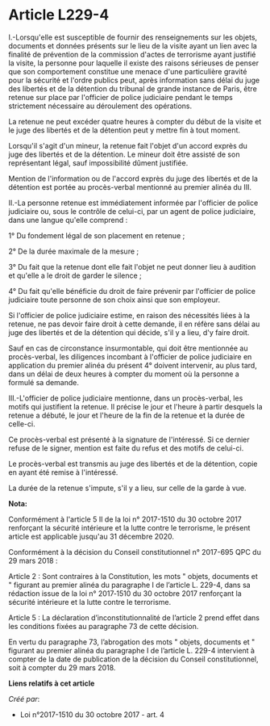 # Article L229-4

I.-Lorsqu'elle est susceptible de fournir des renseignements sur les objets, documents et données présents sur le lieu de la
visite ayant un lien avec la finalité de prévention de la commission d'actes de terrorisme ayant justifié la visite, la
personne pour laquelle il existe des raisons sérieuses de penser que son comportement constitue une menace d'une particulière
gravité pour la sécurité et l'ordre publics peut, après information sans délai du juge des libertés et de la détention du
tribunal de grande instance de Paris, être retenue sur place par l'officier de police judiciaire pendant le temps strictement
nécessaire au déroulement des opérations.

La retenue ne peut excéder quatre heures à compter du début de la visite et le juge des libertés et de la détention peut y
mettre fin à tout moment.

Lorsqu'il s'agit d'un mineur, la retenue fait l'objet d'un accord exprès du juge des libertés et de la détention. Le mineur
doit être assisté de son représentant légal, sauf impossibilité dûment justifiée.

Mention de l'information ou de l'accord exprès du juge des libertés et de la détention est portée au procès-verbal mentionné
au premier alinéa du III.

II.-La personne retenue est immédiatement informée par l'officier de police judiciaire ou, sous le contrôle de celui-ci, par
un agent de police judiciaire, dans une langue qu'elle comprend :

1° Du fondement légal de son placement en retenue ;

2° De la durée maximale de la mesure ;

3° Du fait que la retenue dont elle fait l'objet ne peut donner lieu à audition et qu'elle a le droit de garder le silence ;

4° Du fait qu'elle bénéficie du droit de faire prévenir par l'officier de police judiciaire toute personne de son choix ainsi
que son employeur.

Si l'officier de police judiciaire estime, en raison des nécessités liées à la retenue, ne pas devoir faire droit à cette
demande, il en réfère sans délai au juge des libertés et de la détention qui décide, s'il y a lieu, d'y faire droit.

Sauf en cas de circonstance insurmontable, qui doit être mentionnée au procès-verbal, les diligences incombant à l'officier
de police judiciaire en application du premier alinéa du présent 4° doivent intervenir, au plus tard, dans un délai de deux
heures à compter du moment où la personne a formulé sa demande.

III.-L'officier de police judiciaire mentionne, dans un procès-verbal, les motifs qui justifient la retenue. Il précise le
jour et l'heure à partir desquels la retenue a débuté, le jour et l'heure de la fin de la retenue et la durée de celle-ci.

Ce procès-verbal est présenté à la signature de l'intéressé. Si ce dernier refuse de le signer, mention est faite du refus et
des motifs de celui-ci.

Le procès-verbal est transmis au juge des libertés et de la détention, copie en ayant été remise à l'intéressé.

La durée de la retenue s'impute, s'il y a lieu, sur celle de la garde à vue.

**Nota:**

Conformément à l'article 5 II de la loi n° 2017-1510 du 30 octobre 2017 renforçant la sécurité intérieure et la lutte contre
le terrorisme, le présent article est applicable jusqu'au 31 décembre 2020.

Conformément à la décision du Conseil constitutionnel n° 2017-695 QPC du 29 mars 2018 :

Article 2 : Sont contraires à la Constitution, les mots " objets, documents et " figurant au premier alinéa du paragraphe I
de l’article L. 229-4, dans sa rédaction issue de la loi n° 2017‑1510 du 30 octobre 2017 renforçant la sécurité intérieure et
la lutte contre le terrorisme.

Article 5 : La déclaration d’inconstitutionnalité de l’article 2 prend effet dans les conditions fixées au paragraphe 73 de
cette décision.

En vertu du paragraphe 73, l’abrogation des mots " objets, documents et " figurant au premier alinéa du paragraphe I de
l’article L. 229-4 intervient à compter de la date de publication de la décision du Conseil constitutionnel, soit à compter
du 29 mars 2018.

**Liens relatifs à cet article**

_Créé par_:

  - Loi n°2017-1510 du 30 octobre 2017 - art. 4

